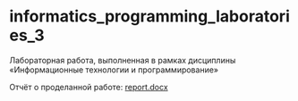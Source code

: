 # informatics_programming_laboratories_3

Лабораторная работа, выполненная в рамках дисциплины «Информационные технологии и программирование»

Отчёт о проделанной работе: [report.docx](report.docx)
